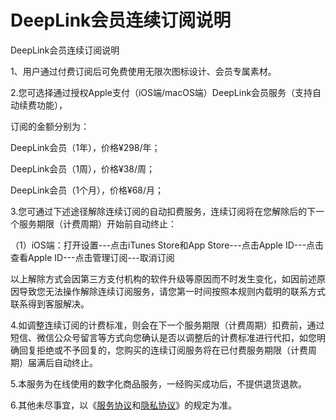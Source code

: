 # DeepLink会员连续订阅说明

DeepLink会员连续订阅说明

1、用户通过付费订阅后可免费使用无限次图标设计、会员专属素材。

2.您可选择通过授权Apple支付（iOS端/macOS端）DeepLink会员服务（支持自动续费功能），

订阅的金额分别为：

DeepLink会员（1年），价格¥298/年；

DeepLink会员（1周），价格¥38/周；

DeepLink会员（1个月），价格¥68/月；

3.您可通过下述途径解除连续订阅的自动扣费服务，连续订阅将在您解除后的下一个服务期限（计费周期）开始前自动终止：

（1）iOS端：打开设置---点击iTunes Store和App Store---点击Apple ID---点击查看Apple ID---点击管理订阅---取消订阅

以上解除方式会因第三方支付机构的软件升级等原因而不时发生变化，如因前述原因导致您无法操作解除连续订阅服务，请您第一时间按照本规则内载明的联系方式联系得到客服解决。

4.如调整连续订阅的计费标准，则会在下一个服务期限（计费周期）扣费前，通过短信、微信公众号留言等方式向您确认是否以调整后的计费标准进行代扣，如您明确回复拒绝或不予回复的，您购买的连续订阅服务将在已付费服务期限（计费周期）届满后自动终止。

5.本服务为在线使用的数字化商品服务，一经购买成功后，不提供退货退款。

6.其他未尽事宜，以《[服务协议](./agreement.md)和[隐私协议](./privacy.md)》的规定为准。
